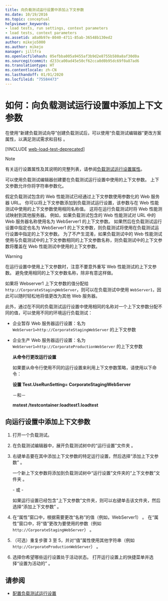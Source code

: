 ```yaml
---
title: 向负载测试运行设置中添加上下文参数
ms.date: 10/19/2016
ms.topic: conceptual
helpviewer_keywords:
- load tests, run settings, context parameters
- load tests, context parameters
ms.assetid: a8a0b97e-8040-4711-85ab-36548b130ed2
author: mikejo5000
ms.author: mikejo
manager: jillfra
ms.openlocfilehash: 05efbba005a9455af3b9d2e8755b580a8af30d0a
ms.sourcegitcommit: d233ca00ad45e50cf62cca0d0b95dc69f0a87ad6
ms.translationtype: HT
ms.contentlocale: zh-CN
ms.lasthandoff: 01/01/2020
ms.locfileid: "75584473"
---
```

# <a name="how-to-add-context-parameters-to-a-load-test-run-setting"></a>如何：向负载测试运行设置中添加上下文参数

在使用“新建负载测试向导”创建负载测试后，可以使用“负载测试编辑器”更改方案属性，以满足测试需求和目标   。

[!INCLUDE [web-load-test-deprecated](includes/web-load-test-deprecated.md)]

> [!NOTE]
> 有关运行设置属性及其说明的完整列表，请参阅[负载测试运行设置属性](../test/load-test-run-settings-properties.md)。

可以使用负载测试编辑器创建要在负载测试运行设置中使用的上下文参数。 上下文参数允许你将字符串参数化。

假定负载测试包含的 Web 性能测试已经通过上下文参数使用参数化的 Web 服务器 URL。 你可以将上下文参数添加到负载测试运行设置，该参数与在 Web 性能测试中使用的上下文参数使用相同名称值。 这将在运行负载测试时将 Web 性能测试映射到其他服务器。 例如，如果负载测试包含的 Web 性能测试对 URL 中的 Web 服务器名称使用名为 WebServer1 的上下文参数。 如果然后在负载测试运行设置中指定也名为 WebServer1 的上下文参数，则负载测试将使用在负载测试运行设置中指定的上下文参数。 为了不产生混淆，如果负载测试中的 Web 性能测试使用与负载测试中的上下文参数相同的上下文参数名称，则负载测试中的上下文参数将覆盖在 Web 性能测试中使用的上下文参数。

> [!WARNING]
> 在运行设置中使用上下文参数时，注意不要意外重写 Web 性能测试的上下文参数。 避免使用相同的上下文参数名称，除非有意这样做。

如果将 Webserver1 上下文参数的值分配给 `http://CorporateStagingWebServer`，则可以在负载测试中使用 `WebServer1`，因此可以随时轻松地将值更改为其他 Web 服务器。

此外，通过在不同的负载测试运行设置中使用相同的名称对一个上下文参数分配不同的值，可以使用不同的环境运行负载测试：

- 企业暂存 Web 服务器运行设置：名为 `WebServer1=http://CorporateStagingWebServer` 的上下文参数

- 企业生产 Web 服务器运行设置：名为 `WebServer1=http://CorporateProductionWebServer` 的上下文参数

  **从命令行更改运行设置**

  如果要从命令行使用不同的运行设置来利用上下文参数策略，请使用以下命令：

  **设置 Test.UseRunSetting= CorporateStagingWebServer**

  －和－

  **mstest /testcontainer:loadtest1.loadtest**

## <a name="to-add-a-context-parameter-to-a-run-setting"></a>向运行设置中添加上下文参数

1. 打开一个负载测试。

2. 在负载测试编辑器中，展开负载测试树中的“运行设置”文件夹  。

3. 右键单击要在其中添加上下文参数的特定运行设置，然后选择“添加上下文参数”  。

     一个新上下文参数将添加到负载测试树中“运行设置”文件夹的“上下文参数”文件夹   。

     \- 或 -

     如果运行设置已经包含“上下文参数”文件夹，则可以右键单击该文件夹，然后选择“添加上下文参数”   。

4. 在“属性”窗口中，根据需要更改“名称”的值（例如，WebServer1）   。 在“属性”窗口中，将“值”更改为要使用的参数（例如 `http://CorporateStagingWebServer`）   。

5. （可选）重复步骤 3 至 5，并对“值”属性使用其他字符串（例如 `http://CorporateProductionWebServer`）  。

6. 选择你希望哪些运行设置处于活动状态。 打开运行设置上的快捷菜单并选择“设置为活动的”  。

## <a name="see-also"></a>请参阅

- [配置负载测试运行设置](../test/configure-load-test-run-settings.md)
